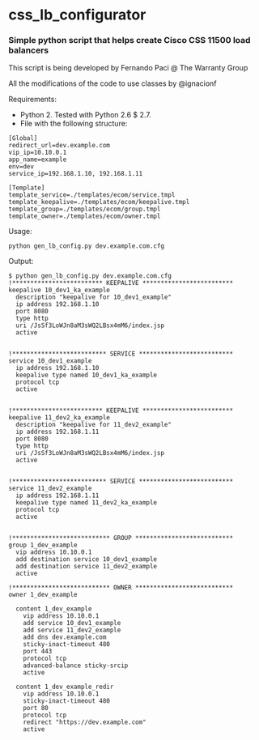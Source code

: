 css_lb_configurator
===================

### Simple python script that helps create Cisco CSS 11500 load balancers

This script is being developed by Fernando Paci @ The Warranty Group

All the modifications of the code to use classes by @ignacionf

Requirements:

+ Python 2. Tested with Python 2.6 $ 2.7. 
+ File with the following structure:

```
[Global]
redirect_url=dev.example.com
vip_ip=10.10.0.1
app_name=example
env=dev
service_ip=192.168.1.10, 192.168.1.11

[Template]
template_service=./templates/ecom/service.tmpl
template_keepalive=./templates/ecom/keepalive.tmpl
template_group=./templates/ecom/group.tmpl
template_owner=./templates/ecom/owner.tmpl
```

Usage:

`python gen_lb_config.py dev.example.com.cfg`

Output:

```
$ python gen_lb_config.py dev.example.com.cfg 
!************************* KEEPALIVE *************************
keepalive 10_dev1_ka_example
  description "keepalive for 10_dev1_example"
  ip address 192.168.1.10
  port 8080
  type http
  uri /JsSf3LoWJn8aM3sWQ2LBsx4mM6/index.jsp
  active


!************************** SERVICE **************************
service 10_dev1_example
  ip address 192.168.1.10
  keepalive type named 10_dev1_ka_example
  protocol tcp
  active


!************************* KEEPALIVE *************************
keepalive 11_dev2_ka_example
  description "keepalive for 11_dev2_example"
  ip address 192.168.1.11
  port 8080
  type http
  uri /JsSf3LoWJn8aM3sWQ2LBsx4mM6/index.jsp
  active


!************************** SERVICE **************************
service 11_dev2_example
  ip address 192.168.1.11
  keepalive type named 11_dev2_ka_example
  protocol tcp
  active


!*************************** GROUP ***************************
group 1_dev_example
  vip address 10.10.0.1
  add destination service 10_dev1_example
  add destination service 11_dev2_example
  active

!*************************** OWNER ***************************
owner 1_dev_example

  content 1_dev_example
    vip address 10.10.0.1
    add service 10_dev1_example
    add service 11_dev2_example
    add dns dev.example.com
    sticky-inact-timeout 480
    port 443
    protocol tcp
    advanced-balance sticky-srcip
    active

  content 1_dev_example_redir
    vip address 10.10.0.1
    sticky-inact-timeout 480
    port 80
    protocol tcp
    redirect "https://dev.example.com"
    active
```
